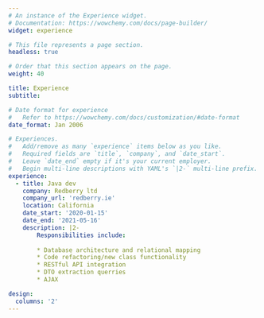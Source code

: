```yaml
---
# An instance of the Experience widget.
# Documentation: https://wowchemy.com/docs/page-builder/
widget: experience

# This file represents a page section.
headless: true

# Order that this section appears on the page.
weight: 40

title: Experience
subtitle:

# Date format for experience
#   Refer to https://wowchemy.com/docs/customization/#date-format
date_format: Jan 2006

# Experiences.
#   Add/remove as many `experience` items below as you like.
#   Required fields are `title`, `company`, and `date_start`.
#   Leave `date_end` empty if it's your current employer.
#   Begin multi-line descriptions with YAML's `|2-` multi-line prefix.
experience:
  - title: Java dev
    company: Redberry ltd
    company_url: 'redberry.ie'
    location: California
    date_start: '2020-01-15'
    date_end: '2021-05-16'
    description: |2-
        Responsibilities include:
        
        * Database architecture and relational mapping
        * Code refactoring/new class functionality 
        * RESTful API integration
        * DTO extraction querries
        * AJAX

design:
  columns: '2'
---
```

